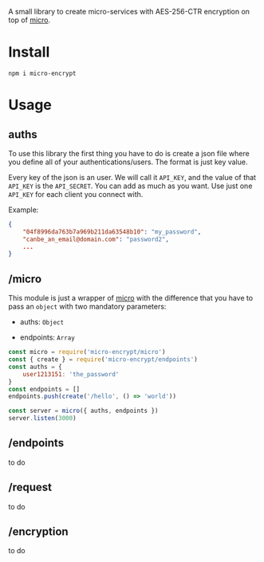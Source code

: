 A small library to create micro-services with AES-256-CTR encryption on top of [micro](https://github.com/zeit/micro).

# Install

`npm i micro-encrypt`

# Usage

## auths

To use this library the first thing you have to do is create a json file where you define all of your authentications/users. The format is just key value.

Every key of the json is an user. We will call it `API_KEY`, and the value of that `API_KEY` is the `API_SECRET`. You can add as much as you want. Use just one `API_KEY` for each client you connect with.

Example:

```json
{
    "04f8996da763b7a969b211da63548b10": "my_password",
    "canbe_an_email@domain.com": "password2",
    ...
}
```

## /micro

This module is just a wrapper of [micro](https://github.com/zeit/micro) with the difference that you have to pass an `object` with two mandatory parameters:

-   auths: `Object`

-   endpoints: `Array`

```js
const micro = require('micro-encrypt/micro')
const { create } = require('micro-encrypt/endpoints')
const auths = {
    user1213151: 'the_password'
}
const endpoints = []
endpoints.push(create('/hello', () => 'world'))

const server = micro({ auths, endpoints })
server.listen(3000)
```

## /endpoints

to do

## /request

to do

## /encryption

to do
